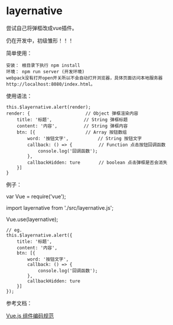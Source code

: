 # layernative

尝试自己将弹框改成vue插件。

仍在开发中，初级雏形！！！

简单使用：

    安装： 根目录下执行 npm install
    环境： npm run server (开发环境)
    webpack没有打开open开关所以不会自动打开浏览器，具体页面访问本地服务器http://localhost:8080/index.html。
使用语法：

    this.$layernative.alert(render);
    render: {                     // Object 弹框渲染内容
        title: '标题',            // String 弹框标题
        content: '内容',          // String 弹框内容
        btn: [{                   // Array 按钮数组
            word: '按钮文字',           // String 按钮文字
            callback: () => {          // Function 点击按钮回调函数
                console.log('回调函数');
            },
            callbackHidden: ture       // boolean 点击弹框是否会消失
        }]
    }
例子：

 var Vue = require('vue');

 import layernative from './src/layernative.js';

 Vue.use(layernative);

 

``` 
// eg.
this.$layernative.alert({
​    title: '标题',
​    content: '内容',
​    btn: [{
​        word: '按钮文字',
​        callback: () => {
​            console.log('回调函数');
​        },
​        callbackHidden: ture
​    }]
});
```




参考文档：

[Vue.js 组件编码规范](https://zhuanlan.zhihu.com/p/25654116)  
